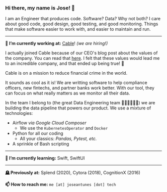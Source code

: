### Hi there, my name is Jose! 👋

I am an Engineer that produces code. Software? Data? Why not both? I care about good code, good design, good testing, and good monitoring. Things that make software easier to work with, and easier to maintain and run.

---

**🔭 I’m currently working at:** [Cable](https://cable.tech)! _(we are hiring!)_

I actually joined Cable because of our CEO's blog post about the values of the company. You can read that [here](https://natashavernier.medium.com/turning-values-into-an-operating-system-2d960b4f10fc). I felt that these values would lead me to an incredible company, and that ended up being true! 🎉

Cable is on a mission to reduce financial crime in the world.

It sounds as cool as it is! We are writting software to help compliance officers, new fintechs, and partner banks work better. With our tool, they can focus on what really matters as we monitor all their data.

In the team I belong to (the great Data Engineering team 👨🏻‍🔬👷🏽‍♀️) we are building the data pipeline that powers our product. We use a mixture of technologies:

* Airflow _via Google Cloud Composer_
  * We use the `KubernetesOperator` and `Docker`
* Python for all our coding
  * All your classics: _Pandas, Pytest, etc._
* A sprinkle of Bash scripting

---

**🌱 I’m currently learning:** Swift, SwiftUI

---

**🪦 Previously at:** Splend (2020), Cytora (2018), CognitionX (2016)

**📫 How to reach me:** `me [at] joseantunes [dot] tech`

<!--
**theholy7/theholy7** is a ✨ _special_ ✨ repository because its `README.md` (this file) appears on your GitHub profile.

Here are some ideas to get you started:

- 🔭 I’m currently working on ...
- 🌱 I’m currently learning ...
- 👯 I’m looking to collaborate on ...
- 🤔 I’m looking for help with ...
- 💬 Ask me about ...
- 📫 How to reach me: ...
- 😄 Pronouns: ...
- ⚡ Fun fact: ...
-->
